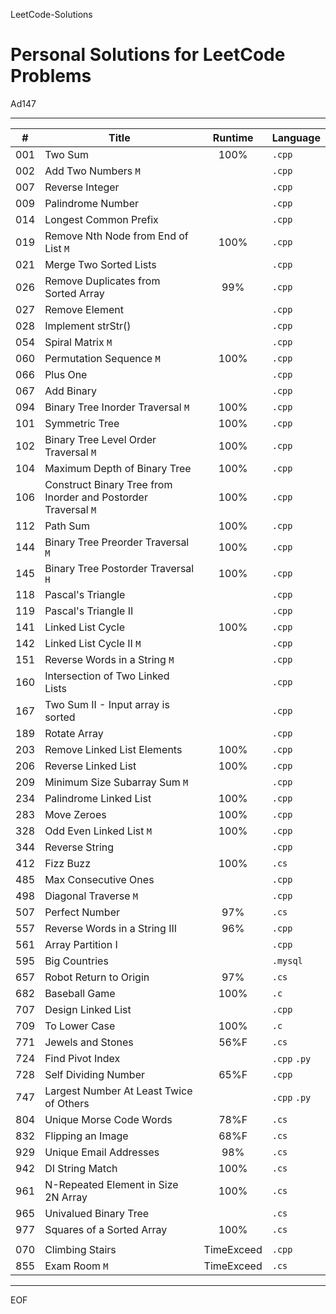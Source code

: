 LeetCode-Solutions

Personal Solutions for LeetCode Problems
================================================================================

Ad147

--------------------------------------------------------------------------------

| #   | Title                                                          |  Runtime   | Language     |
| --- | -------------------------------------------------------------- | :--------: | ------------ |
| 001 | Two Sum                                                        |    100%    | `.cpp`       |
| 002 | Add Two Numbers `M`                                            |            | `.cpp`       |
| 007 | Reverse Integer                                                |            | `.cpp`       |
| 009 | Palindrome Number                                              |            | `.cpp`       |
| 014 | Longest Common Prefix                                          |            | `.cpp`       |
| 019 | Remove Nth Node from End of List `M`                           |    100%    | `.cpp`       |
| 021 | Merge Two Sorted Lists                                         |            | `.cpp`       |
| 026 | Remove Duplicates from Sorted Array                            |    99%     | `.cpp`       |
| 027 | Remove Element                                                 |            | `.cpp`       |
| 028 | Implement strStr()                                             |            | `.cpp`       |
| 054 | Spiral Matrix `M`                                              |            | `.cpp`       |
| 060 | Permutation Sequence `M`                                       |    100%    | `.cpp`       |
| 066 | Plus One                                                       |            | `.cpp`       |
| 067 | Add Binary                                                     |            | `.cpp`       |
| 094 | Binary Tree Inorder Traversal `M`                              |    100%    | `.cpp`       |
| 101 | Symmetric Tree                                                 |    100%    | `.cpp`       |
| 102 | Binary Tree Level Order Traversal `M`                          |    100%    | `.cpp`       |
| 104 | Maximum Depth of Binary Tree                                   |    100%    | `.cpp`       |
| 106 | Construct Binary Tree from Inorder and Postorder Traversal `M` |    100%    | `.cpp`       |
| 112 | Path Sum                                                       |    100%    | `.cpp`       |
| 144 | Binary Tree Preorder Traversal `M`                             |    100%    | `.cpp`       |
| 145 | Binary Tree Postorder Traversal `H`                            |    100%    | `.cpp`       |
| 118 | Pascal's Triangle                                              |            | `.cpp`       |
| 119 | Pascal's Triangle II                                           |            | `.cpp`       |
| 141 | Linked List Cycle                                              |    100%    | `.cpp`       |
| 142 | Linked List Cycle II `M`                                       |            | `.cpp`       |
| 151 | Reverse Words in a String `M`                                  |            | `.cpp`       |
| 160 | Intersection of Two Linked Lists                               |            | `.cpp`       |
| 167 | Two Sum II - Input array is sorted                             |            | `.cpp`       |
| 189 | Rotate Array                                                   |            | `.cpp`       |
| 203 | Remove Linked List Elements                                    |    100%    | `.cpp`       |
| 206 | Reverse Linked List                                            |    100%    | `.cpp`       |
| 209 | Minimum Size Subarray Sum `M`                                  |            | `.cpp`       |
| 234 | Palindrome Linked List                                         |    100%    | `.cpp`       |
| 283 | Move Zeroes                                                    |    100%    | `.cpp`       |
| 328 | Odd Even Linked List `M`                                       |    100%    | `.cpp`       |
| 344 | Reverse String                                                 |            | `.cpp`       |
| 412 | Fizz Buzz                                                      |    100%    | `.cs`        |
| 485 | Max Consecutive Ones                                           |            | `.cpp`       |
| 498 | Diagonal Traverse `M`                                          |            | `.cpp`       |
| 507 | Perfect Number                                                 |    97%     | `.cs`        |
| 557 | Reverse Words in a String III                                  |    96%     | `.cpp`       |
| 561 | Array Partition I                                              |            | `.cpp`       |
| 595 | Big Countries                                                  |            | `.mysql`     |
| 657 | Robot Return to Origin                                         |    97%     | `.cs`        |
| 682 | Baseball Game                                                  |    100%    | `.c`         |
| 707 | Design Linked List                                             |            | `.cpp`       |
| 709 | To Lower Case                                                  |    100%    | `.c`         |
| 771 | Jewels and Stones                                              |    56%F    | `.cs`        |
| 724 | Find Pivot Index                                               |            | `.cpp` `.py` |
| 728 | Self Dividing Number                                           |    65%F    | `.cpp`       |
| 747 | Largest Number At Least Twice of Others                        |            | `.cpp` `.py` |
| 804 | Unique Morse Code Words                                        |    78%F    | `.cs`        |
| 832 | Flipping an Image                                              |    68%F    | `.cs`        |
| 929 | Unique Email Addresses                                         |    98%     | `.cs`        |
| 942 | DI String Match                                                |    100%    | `.cs`        |
| 961 | N-Repeated Element in Size 2N Array                            |    100%    | `.cs`        |
| 965 | Univalued Binary Tree                                          |            | `.cs`        |
| 977 | Squares of a Sorted Array                                      |    100%    | `.cs`        |
|     |
| 070 | Climbing Stairs                                                | TimeExceed | `.cpp`       |
| 855 | Exam Room `M`                                                  | TimeExceed | `.cs`        |

--------------------------------------------------------------------------------

EOF
